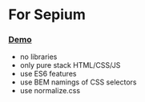 # For Sepium

### [Demo](https://rtinit.github.io/test-assignment-sepium/index.html)

- no libraries
- only pure stack HTML/CSS/JS
- use ES6 features
- use BEM namings of CSS selectors
- use normalize.css
